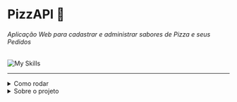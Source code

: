 
  # PizzAPI 🍕
  ###### Aplicação Web para cadastrar e administrar sabores de Pizza e seus Pedidos
  ![My Skills](https://skillicons.dev/icons?i=html,css,js,ts,react,nodejs,express,mongodb,cypress)

---

<details>
  <summary>Como rodar</summary>
  
  * Execução simplificada, apenas execute o start-all.bat
  * Ou, instale as dependências dos 3 projetos (backend, frontend e testes e2e) separadamente e execute separadamente
  * Necessário ter o driver do mongodb instalado localmente para executar o backend ou ter uma instância rodando no serviço em nuvem deles, daí será necessário configurar o .env, note que ele não está no .gitignore propositalmente pra facilitar esse processo pra todos
    
</details>

<details>
  <summary>Sobre o projeto</summary>
  
  * Interface web com HTML, CSS, JS, TS e REACT.JS
  * Uma WEB API REST, feita com Node.js e Express.js com Typescript
  * Testes E2E com cypress
  * Um banco de dados Mongodb para permanencia de dados
  * Cadastre e administre Sabores de Pizzas e Pedidos
    
</details>
